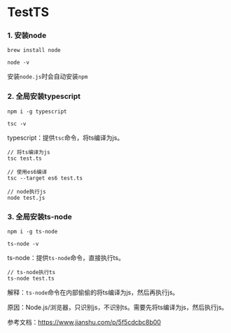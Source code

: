 # TestTS

### 1. 安装node

`brew install node`

`node -v`

安装`node.js`时会自动安装`npm`

### 2. 全局安装typescript

`npm i -g typescript`

`tsc -v`

typescript：提供`tsc`命令，将ts编译为js。

```
// 将ts编译为js
tsc test.ts

// 使用es6编译
tsc --target es6 test.ts

// node执行js
node test.js
```

### 3. 全局安装ts-node

`npm i -g ts-node`

`ts-node -v`

ts-node：提供`ts-node`命令，直接执行ts。

```
// ts-node执行ts
ts-node test.ts
```

解释：`ts-node`命令在内部偷偷的将ts编译为js，然后再执行js。

原因：Node.js/浏览器，只识别js，不识别ts。需要先将ts编译为js，然后执行js。

参考文档：https://www.jianshu.com/p/5f5cdcbc8b00
